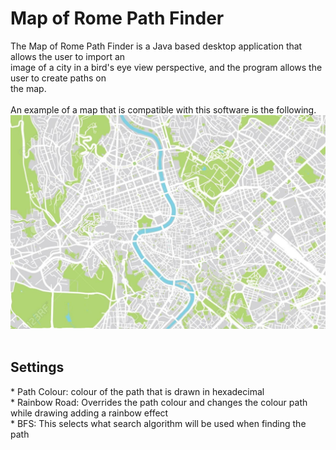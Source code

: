 # Map of Rome Path Finder
The Map of Rome Path Finder is a Java based desktop application that allows the user to import an <br>
image of a city in a bird's eye view perspective, and the program allows the user to create paths on <br>
the map. <br>
<br>
An example of a map that is compatible with this software is the following.<br>
![Rome](images/rome.jpg) <br>
<br>
<h2> Settings </h2>
* Path Colour: colour of the path that is drawn in hexadecimal <br>
* Rainbow Road: Overrides the path colour and changes the colour path while drawing adding a rainbow effect <br>
* BFS: This selects what search algorithm will be used when finding the path <br>
